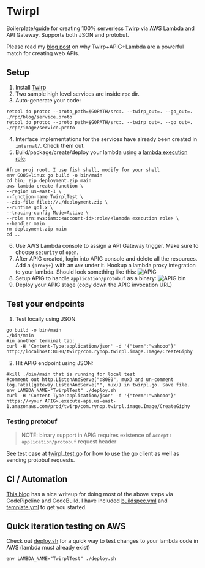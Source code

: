 # Twirpl

Boilerplate/guide for creating 100% serverless [Twirp](https://blog.twitch.tv/twirp-a-sweet-new-rpc-framework-for-go-5f2febbf35f#a99f) via AWS Lambda and API Gateway.  Supports both JSON and protobuf.

Please read my [blog post]() on why Twirp+APIG+Lambda are a powerful match for creating web APIs.

## Setup

1. Install [Twirp](https://github.com/twitchtv/twirp/wiki)
1. Two sample high level services are inside `rpc` dir.
1. Auto-generate your code:
```
retool do protoc --proto_path=$GOPATH/src:. --twirp_out=. --go_out=. ./rpc/blog/service.proto 
retool do protoc --proto_path=$GOPATH/src:. --twirp_out=. --go_out=. ./rpc/image/service.proto 
```
4. Interface implementations for the services have already been created in `internal/`. Check them out.
5. Build/package/create/deploy your lambda using a [lambda execution role](https://docs.aws.amazon.com/lambda/latest/dg/intro-permission-model.html#lambda-intro-execution-role):
```
#from proj root. I use fish shell, modify for your shell
env GOOS=linux go build -o bin/main
cd bin; zip deployment.zip main
aws lambda create-function \
--region us-east-1 \
--function-name TwirplTest \
--zip-file fileb://./deployment.zip \
--runtime go1.x \
--tracing-config Mode=Active \
--role arn:aws:iam::<account-id>:role/<lambda execution role> \
--handler main
rm deployment.zip main
cd ..
```
6. Use AWS Lambda console to assign a API Gateway trigger.  Make sure to choose `security` of `open`.
7. After APIG created, login into APIG console and delete all the resources.  Add a `{proxy+}` with an `ANY` under it.  Hookup a lambda proxy integration to your lambda.  Should look something like this:
![APIG](https://rynop.files.wordpress.com/2018/01/screen-shot-2018-01-23-at-9-49-28-am.png?w=1566)
8. Setup APIG to handle `application/protobuf` as a binary:
![APIG bin](https://rynop.files.wordpress.com/2018/01/screen-shot-2018-01-22-at-3-20-18-pm.png?w=1848)
9. Deploy your APIG stage (copy down the APIG invocation URL)

## Test your endpoints

1. Test locally using JSON:
```
go build -o bin/main
./bin/main
#in another terminal tab:
curl -H 'Content-Type:application/json' -d '{"term":"wahooo"}' http://localhost:8080/twirp/com.rynop.twirpl.image.Image/CreateGiphy
```
2. Hit APIG endpoint using JSON:
```
#kill ./bin/main that is running for local test
#comment out http.ListenAndServe(":8080", mux) and un-comment log.Fatal(gateway.ListenAndServe("", mux)) in twirpl.go. Save file.
env LAMBDA_NAME="TwirplTest" ./deploy.sh
curl -H 'Content-Type:application/json' -d '{"term":"wahooo"}' https://<your APIG>.execute-api.us-east-1.amazonaws.com/prod/twirp/com.rynop.twirpl.image.Image/CreateGiphy
```

### Testing protobuf

> NOTE: binary support in APIG requires existence of `Accept: application/protobuf` request header

See test case at [twirpl_test.go](./twirpl_test.go) for how to use the go client as well as sending protobuf requests.  

## CI / Automation

[This blog](https://aws.amazon.com/blogs/compute/announcing-go-support-for-aws-lambda/) has a nice writeup for doing most of the above steps via CodePipeline and CodeBuild.  I have included [buildspec.yml](buildspec.yml) and [template.yml](./template.yml) to get you started.

## Quick iteration testing on AWS

Check out [deploy.sh](./deploy.sh) for a quick way to test changes to your lambda code in AWS (lambda must already exist)

```
env LAMBDA_NAME="TwirplTest" ./deploy.sh
```
